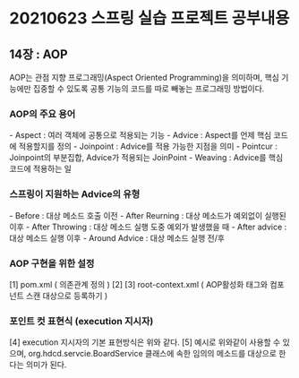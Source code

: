 <h1> 20210623 스프링 실습 프로젝트 공부내용 </h1>


<h2>14장 : AOP </h2>

AOP는  관점 지향 프로그래밍(Aspect Oriented Programming)을 의미하며, 핵심 기능에만 집중할 수 있도록 공통 기능의 코드를 따로 빼놓는 프로그래밍 방법이다.<br>
<h3> AOP의 주요 용어 </h3>
- Aspect : 여러 객체에 공통으로 적용되는 기능
- Advice : Aspect를 언제 핵심 코드에 적용할지를 정의
- Joinpoint : Advice를 적용 가능한 지점을 의미
- Pointcur : Joinpoint의 부분집합, Advice가 적용되는 JoinPoint 
- Weaving : Advice를  핵심 코드에 적용하는 일

<h3> 스프링이 지원하는 Advice의 유형 </h3>
- Before : 대상 메소드 호출 이전
- After Reurning : 대상 메소드가 예외없이 실행된 이후
- After Throwing : 대상  메소드 실행 도중 예외가 발생했을 때
- After advice : 대상 메소드 실행 이후
- Around Advice : 대상 메소드 실행 전/후 


<h3> AOP 구현을 위한 설정 </h3>
[1]
pom.xml ( 의존관계 정의 )
[2] [3]
root-context.xml ( AOP활성화 태그와 컴포넌트 스캔 대상으로 등록하기 )


<h3> 포인트 컷 표현식 (execution 지시자) </h3>
[4]
execution 지시자의 기본 표현방식은 위와 같다.
[5]
예시로 위와같이 사용할 수 있으며, org.hdcd.servcie.BoardService 클래스에 속한 임의의 메소드를 대상으로 한다는 의미가 된다.




























